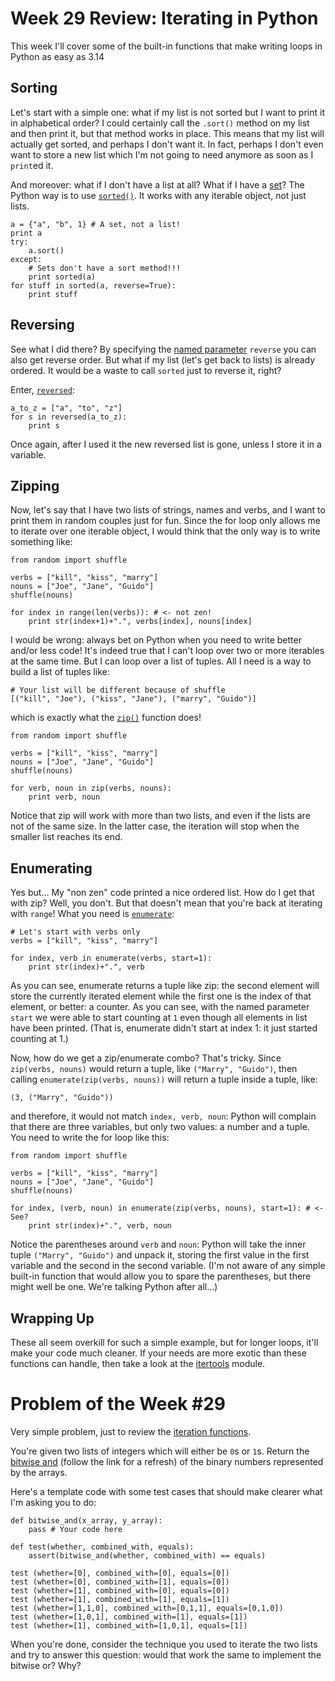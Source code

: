 Week 29 Review: Iterating in Python
===================================

This week I'll cover some of the built-in functions that make writing loops in Python as easy as 3.14

Sorting
-------

Let's start with a simple one: what if my list is not sorted but I want to print it in alphabetical order? I could certainly call the `.sort()` method on my list and then print it, but that method works in place. This means that my list will actually get sorted, and perhaps I don't want  it. In fact, perhaps I don't even want to store a new list which I'm not going to need anymore as soon as I `print`ed it.

And moreover: what if I don't have a list at all? What if I have a [set](http://www.codecademy.com/groups/python-fro-beginners/discussions/5162b5c657ca7497640043b1)?
The Python way is to use [`sorted()`](http://docs.python.org/2/library/functions.html#sorted). It works with any iterable object, not just lists.

    a = {"a", "b", 1} # A set, not a list!
    print a
    try:
        a.sort()
    except:
        # Sets don't have a sort method!!!
        print sorted(a)
    for stuff in sorted(a, reverse=True):
        print stuff

Reversing
---------

See what I did there? By specifying the [named parameter](http://www.codecademy.com/groups/python-fro-beginners/discussions/5150818eade0674d310044e6) `reverse` you can also get reverse order. But what if my list (let's get back to lists) is already ordered. It would be a waste to call `sorted` just to reverse it, right?

Enter, [`reversed`](http://docs.python.org/2/library/functions.html#reversed):

    a_to_z = ["a", "to", "z"]
    for s in reversed(a_to_z):
        print s

Once again, after I used it the new reversed list is gone, unless I store it in a variable.

Zipping
-------

Now, let's say that I have two lists of strings, names and verbs, and I want to print them in random couples just for fun. Since the for loop only allows me to iterate over one iterable object, I would think that the only way is to write something like:

    from random import shuffle
    
    verbs = ["kill", "kiss", "marry"]
    nouns = ["Joe", "Jane", "Guido"]
    shuffle(nouns)
    
    for index in range(len(verbs)): # <- not zen!
        print str(index+1)+".", verbs[index], nouns[index]
        
I would be wrong: always bet on Python when you need to write better and/or less code! It's indeed true that I can't loop over two or more iterables at the same time. But I can loop over a list of tuples. All I need is a way to build a list of tuples like:

    # Your list will be different because of shuffle
    [("kill", "Joe"), ("kiss", "Jane"), ("marry", "Guido")]
    
which is exactly what the [`zip()`](http://docs.python.org/2/library/functions.html#zip) function does!

    from random import shuffle
    
    verbs = ["kill", "kiss", "marry"]
    nouns = ["Joe", "Jane", "Guido"]
    shuffle(nouns)
    
    for verb, noun in zip(verbs, nouns):
        print verb, noun
        
Notice that zip will work with more than two lists, and even if the lists are not of the same size. In the latter case, the iteration will stop when the smaller list reaches its end.

Enumerating
-----------

Yes but... My "non zen" code printed a nice ordered list. How do I get that with zip? Well, you don't. But that doesn't mean that you're back at iterating with `range`! What you need is [`enumerate`](http://docs.python.org/2/library/functions.html#enumerate):

    # Let's start with verbs only
    verbs = ["kill", "kiss", "marry"]
    
    for index, verb in enumerate(verbs, start=1):
        print str(index)+".", verb
        
As you can see, enumerate returns a tuple like zip: the second element will store the currently iterated element while the first one is the index of that element, or better: a counter. As you can see, with the named parameter `start` we were able to start counting at `1` even though all elements in list have been printed. (That is, enumerate didn't start at index 1: it just started counting at 1.)

Now, how do we get a zip/enumerate combo? That's tricky. Since `zip(verbs, nouns)` would return a tuple, like `("Marry", "Guido")`, then calling `enumerate(zip(verbs, nouns))` will return a tuple inside a tuple, like:
     
    (3, ("Marry", "Guido"))
    
and therefore, it would not match `index, verb, noun`: Python will complain that there are three variables, but only two values: a number and a tuple. You need to write the for loop like this:

    from random import shuffle
    
    verbs = ["kill", "kiss", "marry"]
    nouns = ["Joe", "Jane", "Guido"]
    shuffle(nouns)
    
    for index, (verb, noun) in enumerate(zip(verbs, nouns), start=1): # <- See?
        print str(index)+".", verb, noun
        
Notice the parentheses around `verb` and `noun`: Python will take the inner tuple `("Marry", "Guido")` and unpack it, storing the first value in the first variable and the second in the second variable.
(I'm not aware of any simple built-in function that would allow you to spare the parentheses, but there might well be one. We're talking Python after all...)

Wrapping Up
-----------

These all seem overkill for such a simple example, but for longer loops, it'll make your code much cleaner. If your needs are more exotic than these functions can handle, then take a look at the [itertools](http://docs.python.org/2/library/itertools.html) module.


Problem of the Week #29
=======================

Very simple problem, just to review the [iteration functions](http://www.codecademy.com/groups/python-fro-beginners/discussions/51d1a5da631fe976f0000adb).

You're given two lists of integers which will either be `0`s or `1`s. Return the [bitwise and](http://www.codecademy.com/groups/python-fro-beginners/discussions/51758477d7b0ee33580048ce) (follow the link for a refresh) of the binary numbers represented by the arrays.

Here's a template code with some test cases that should make clearer what I'm asking you to do:

    def bitwise_and(x_array, y_array):
        pass # Your code here
    
    def test(whether, combined_with, equals):
        assert(bitwise_and(whether, combined_with) == equals)
    
    test (whether=[0], combined_with=[0], equals=[0])
    test (whether=[0], combined_with=[1], equals=[0])
    test (whether=[1], combined_with=[0], equals=[0])
    test (whether=[1], combined_with=[1], equals=[1])
    test (whether=[1,1,0], combined_with=[0,1,1], equals=[0,1,0])
    test (whether=[1,0,1], combined_with=[1], equals=[1])
    test (whether=[1], combined_with=[1,0,1], equals=[1])
    
When you're done, consider the technique you used to iterate the two lists and try to answer this question: would that work the same to implement the bitwise or? Why?
